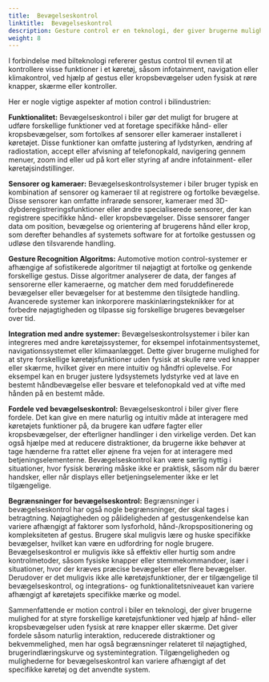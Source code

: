 ```yaml
---
title:  Bevægelseskontrol
linktitle:  Bevægelseskontrol
description: Gesture control er en teknologi, der giver brugerne mulighed for at interagere med enheder eller systemer ved hjælp af fysiske bevægelser, normalt registreret af sensorer eller kameraer.
weight: 8
---
```

<!-- markdownlint-disable MD033 -->
 I forbindelse med bilteknologi refererer gestus control til evnen til at kontrollere visse funktioner i et køretøj, såsom infotainment, navigation eller klimakontrol, ved hjælp af gestus eller kropsbevægelser uden fysisk at røre knapper, skærme eller kontroller.

Her er nogle vigtige aspekter af motion control i bilindustrien:

**Funktionalitet:** Bevægelseskontrol i biler gør det muligt for brugere at udføre forskellige funktioner ved at foretage specifikke hånd- eller kropsbevægelser, som fortolkes af sensorer eller kameraer installeret i køretøjet. Disse funktioner kan omfatte justering af lydstyrken, ændring af radiostation, accept eller afvisning af telefonopkald, navigering gennem menuer, zoom ind eller ud på kort eller styring af andre infotainment- eller køretøjsindstillinger.

**Sensorer og kameraer:** Bevægelseskontrolsystemer i biler bruger typisk en kombination af sensorer og kameraer til at registrere og fortolke bevægelse. Disse sensorer kan omfatte infrarøde sensorer, kameraer med 3D-dybderegistreringsfunktioner eller andre specialiserede sensorer, der kan registrere specifikke hånd- eller kropsbevægelser. Disse sensorer fanger data om position, bevægelse og orientering af brugerens hånd eller krop, som derefter behandles af systemets software for at fortolke gestussen og udløse den tilsvarende handling.

**Gesture Recognition Algoritms:** Automotive motion control-systemer er afhængige af sofistikerede algoritmer til nøjagtigt at fortolke og genkende forskellige gestus. Disse algoritmer analyserer de data, der fanges af sensorerne eller kameraerne, og matcher dem med foruddefinerede bevægelser eller bevægelser for at bestemme den tilsigtede handling. Avancerede systemer kan inkorporere maskinlæringsteknikker for at forbedre nøjagtigheden og tilpasse sig forskellige brugeres bevægelser over tid.

**Integration med andre systemer:** Bevægelseskontrolsystemer i biler kan integreres med andre køretøjssystemer, for eksempel infotainmentsystemet, navigationssystemet eller klimaanlægget. Dette giver brugerne mulighed for at styre forskellige køretøjsfunktioner uden fysisk at skulle røre ved knapper eller skærme, hvilket giver en mere intuitiv og håndfri oplevelse. For eksempel kan en bruger justere lydsystemets lydstyrke ved at lave en bestemt håndbevægelse eller besvare et telefonopkald ved at vifte med hånden på en bestemt måde.

**Fordele ved bevægelseskontrol:** Bevægelseskontrol i biler giver flere fordele. Det kan give en mere naturlig og intuitiv måde at interagere med køretøjets funktioner på, da brugere kan udføre fagter eller kropsbevægelser, der efterligner handlinger i den virkelige verden. Det kan også hjælpe med at reducere distraktioner, da brugerne ikke behøver at tage hænderne fra rattet eller øjnene fra vejen for at interagere med betjeningselementerne. Bevægelseskontrol kan være særlig nyttig i situationer, hvor fysisk berøring måske ikke er praktisk, såsom når du bærer handsker, eller når displays eller betjeningselementer ikke er let tilgængelige.

**Begrænsninger for bevægelseskontrol:** Begrænsninger i bevægelseskontrol har også nogle begrænsninger, der skal tages i betragtning. Nøjagtigheden og pålideligheden af ​​gestusgenkendelse kan variere afhængigt af faktorer som lysforhold, hånd-/kropspositionering og kompleksiteten af ​​gestus. Brugere skal muligvis lære og huske specifikke bevægelser, hvilket kan være en udfordring for nogle brugere. Bevægelseskontrol er muligvis ikke så effektiv eller hurtig som andre kontrolmetoder, såsom fysiske knapper eller stemmekommandoer, især i situationer, hvor der kræves præcise bevægelser eller flere bevægelser. Derudover er det muligvis ikke alle køretøjsfunktioner, der er tilgængelige til bevægelseskontrol, og integrations- og funktionalitetsniveauet kan variere afhængigt af køretøjets specifikke mærke og model.

Sammenfattende er motion control i biler en teknologi, der giver brugerne mulighed for at styre forskellige køretøjsfunktioner ved hjælp af hånd- eller kropsbevægelser uden fysisk at røre knapper eller skærme. Det giver fordele såsom naturlig interaktion, reducerede distraktioner og bekvemmelighed, men har også begrænsninger relateret til nøjagtighed, brugerindlæringskurve og systemintegration. Tilgængeligheden og mulighederne for bevægelseskontrol kan variere afhængigt af det specifikke køretøj og det anvendte system.